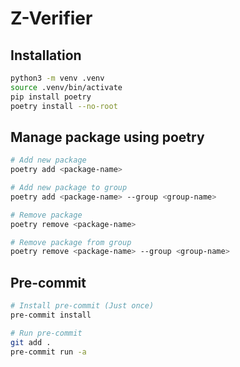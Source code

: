 # Z-Verifier

## Installation

```bash
python3 -m venv .venv
source .venv/bin/activate
pip install poetry
poetry install --no-root
```

## Manage package using poetry

```bash
# Add new package
poetry add <package-name>

# Add new package to group
poetry add <package-name> --group <group-name>

# Remove package
poetry remove <package-name>

# Remove package from group
poetry remove <package-name> --group <group-name>
```

## Pre-commit

```bash
# Install pre-commit (Just once)
pre-commit install

# Run pre-commit
git add .
pre-commit run -a
```
